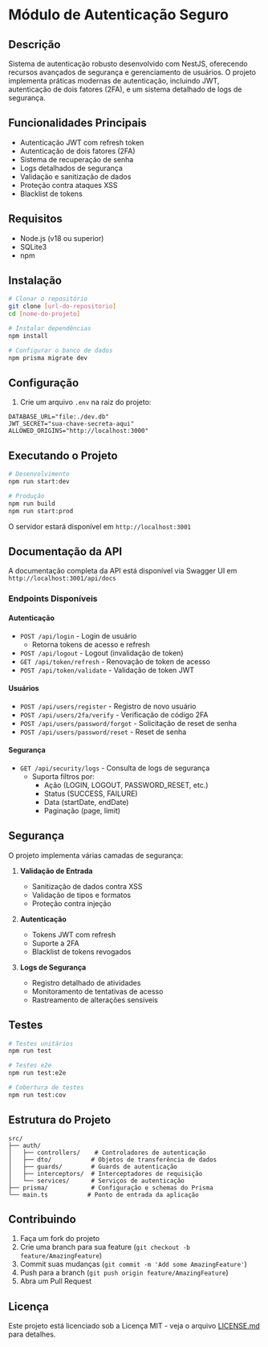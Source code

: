 # Módulo de Autenticação Seguro

## Descrição

Sistema de autenticação robusto desenvolvido com NestJS, oferecendo recursos avançados de segurança e gerenciamento de usuários. O projeto implementa práticas modernas de autenticação, incluindo JWT, autenticação de dois fatores (2FA), e um sistema detalhado de logs de segurança.

## Funcionalidades Principais

- Autenticação JWT com refresh token
- Autenticação de dois fatores (2FA)
- Sistema de recuperação de senha
- Logs detalhados de segurança
- Validação e sanitização de dados
- Proteção contra ataques XSS
- Blacklist de tokens

## Requisitos

- Node.js (v18 ou superior)
- SQLite3
- npm

## Instalação

```bash
# Clonar o repositório
git clone [url-do-repositorio]
cd [nome-do-projeto]

# Instalar dependências
npm install

# Configurar o banco de dados
npm prisma migrate dev
```

## Configuração

1. Crie um arquivo `.env` na raiz do projeto:

```env
DATABASE_URL="file:./dev.db"
JWT_SECRET="sua-chave-secreta-aqui"
ALLOWED_ORIGINS="http://localhost:3000"
```

## Executando o Projeto

```bash
# Desenvolvimento
npm run start:dev

# Produção
npm run build
npm run start:prod
```

O servidor estará disponível em `http://localhost:3001`

## Documentação da API

A documentação completa da API está disponível via Swagger UI em `http://localhost:3001/api/docs`

### Endpoints Disponíveis

#### Autenticação

- `POST /api/login` - Login de usuário
  - Retorna tokens de acesso e refresh
- `POST /api/logout` - Logout (invalidação de token)
- `GET /api/token/refresh` - Renovação de token de acesso
- `POST /api/token/validate` - Validação de token JWT

#### Usuários

- `POST /api/users/register` - Registro de novo usuário
- `POST /api/users/2fa/verify` - Verificação de código 2FA
- `POST /api/users/password/forgot` - Solicitação de reset de senha
- `POST /api/users/password/reset` - Reset de senha

#### Segurança

- `GET /api/security/logs` - Consulta de logs de segurança
  - Suporta filtros por:
    - Ação (LOGIN, LOGOUT, PASSWORD_RESET, etc.)
    - Status (SUCCESS, FAILURE)
    - Data (startDate, endDate)
    - Paginação (page, limit)

## Segurança

O projeto implementa várias camadas de segurança:

1. **Validação de Entrada**

   - Sanitização de dados contra XSS
   - Validação de tipos e formatos
   - Proteção contra injeção

2. **Autenticação**

   - Tokens JWT com refresh
   - Suporte a 2FA
   - Blacklist de tokens revogados

3. **Logs de Segurança**
   - Registro detalhado de atividades
   - Monitoramento de tentativas de acesso
   - Rastreamento de alterações sensíveis

## Testes

```bash
# Testes unitários
npm run test

# Testes e2e
npm run test:e2e

# Cobertura de testes
npm run test:cov
```

## Estrutura do Projeto

```
src/
├── auth/
│   ├── controllers/    # Controladores de autenticação
│   ├── dto/           # Objetos de transferência de dados
│   ├── guards/        # Guards de autenticação
│   ├── interceptors/  # Interceptadores de requisição
│   └── services/      # Serviços de autenticação
├── prisma/            # Configuração e schemas do Prisma
└── main.ts           # Ponto de entrada da aplicação
```

## Contribuindo

1. Faça um fork do projeto
2. Crie uma branch para sua feature (`git checkout -b feature/AmazingFeature`)
3. Commit suas mudanças (`git commit -m 'Add some AmazingFeature'`)
4. Push para a branch (`git push origin feature/AmazingFeature`)
5. Abra um Pull Request

## Licença

Este projeto está licenciado sob a Licença MIT - veja o arquivo [LICENSE.md](LICENSE.md) para detalhes.
